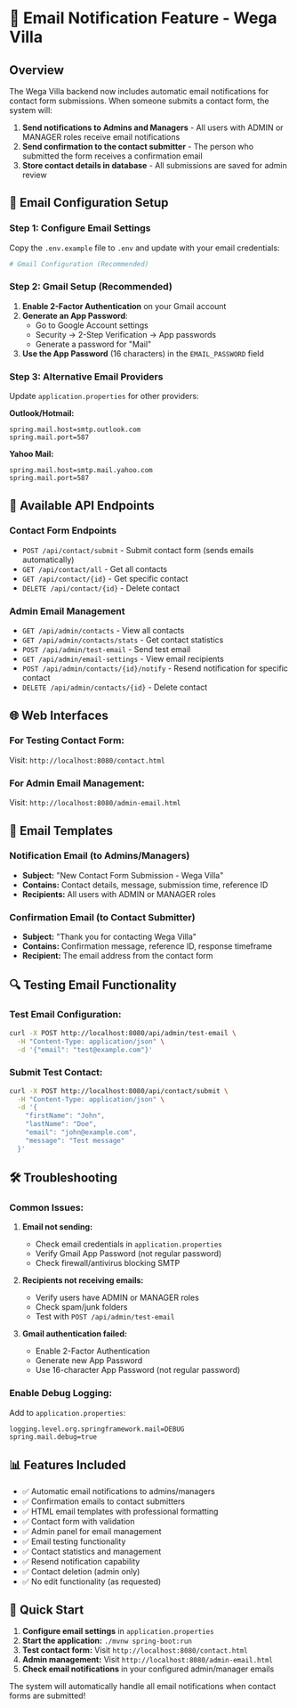 # 📧 Email Notification Feature - Wega Villa

## Overview
The Wega Villa backend now includes automatic email notifications for contact form submissions. When someone submits a contact form, the system will:

1. **Send notifications to Admins and Managers** - All users with ADMIN or MANAGER roles receive email notifications
2. **Send confirmation to the contact submitter** - The person who submitted the form receives a confirmation email
3. **Store contact details in database** - All submissions are saved for admin review

## 🔧 Email Configuration Setup

### Step 1: Configure Email Settings
Copy the `.env.example` file to `.env` and update with your email credentials:

```bash
# Gmail Configuration (Recommended)

```

### Step 2: Gmail Setup (Recommended)
1. **Enable 2-Factor Authentication** on your Gmail account
2. **Generate an App Password**:
   - Go to Google Account settings
   - Security → 2-Step Verification → App passwords
   - Generate a password for "Mail"
3. **Use the App Password** (16 characters) in the `EMAIL_PASSWORD` field

### Step 3: Alternative Email Providers
Update `application.properties` for other providers:

**Outlook/Hotmail:**
```properties
spring.mail.host=smtp.outlook.com
spring.mail.port=587
```

**Yahoo Mail:**
```properties
spring.mail.host=smtp.mail.yahoo.com
spring.mail.port=587
```

## 📱 Available API Endpoints

### Contact Form Endpoints
- `POST /api/contact/submit` - Submit contact form (sends emails automatically)
- `GET /api/contact/all` - Get all contacts
- `GET /api/contact/{id}` - Get specific contact
- `DELETE /api/contact/{id}` - Delete contact

### Admin Email Management
- `GET /api/admin/contacts` - View all contacts
- `GET /api/admin/contacts/stats` - Get contact statistics
- `POST /api/admin/test-email` - Send test email
- `GET /api/admin/email-settings` - View email recipients
- `POST /api/admin/contacts/{id}/notify` - Resend notification for specific contact
- `DELETE /api/admin/contacts/{id}` - Delete contact

## 🌐 Web Interfaces

### For Testing Contact Form:
Visit: `http://localhost:8080/contact.html`

### For Admin Email Management:
Visit: `http://localhost:8080/admin-email.html`

## 📧 Email Templates

### Notification Email (to Admins/Managers)
- **Subject:** "New Contact Form Submission - Wega Villa"
- **Contains:** Contact details, message, submission time, reference ID
- **Recipients:** All users with ADMIN or MANAGER roles

### Confirmation Email (to Contact Submitter)
- **Subject:** "Thank you for contacting Wega Villa"
- **Contains:** Confirmation message, reference ID, response timeframe
- **Recipient:** The email address from the contact form

## 🔍 Testing Email Functionality

### Test Email Configuration:
```bash
curl -X POST http://localhost:8080/api/admin/test-email \
  -H "Content-Type: application/json" \
  -d '{"email": "test@example.com"}'
```

### Submit Test Contact:
```bash
curl -X POST http://localhost:8080/api/contact/submit \
  -H "Content-Type: application/json" \
  -d '{
    "firstName": "John",
    "lastName": "Doe", 
    "email": "john@example.com",
    "message": "Test message"
  }'
```

## 🛠️ Troubleshooting

### Common Issues:

1. **Email not sending:**
   - Check email credentials in `application.properties`
   - Verify Gmail App Password (not regular password)
   - Check firewall/antivirus blocking SMTP

2. **Recipients not receiving emails:**
   - Verify users have ADMIN or MANAGER roles
   - Check spam/junk folders
   - Test with `POST /api/admin/test-email`

3. **Gmail authentication failed:**
   - Enable 2-Factor Authentication
   - Generate new App Password
   - Use 16-character App Password (not regular password)

### Enable Debug Logging:
Add to `application.properties`:
```properties
logging.level.org.springframework.mail=DEBUG
spring.mail.debug=true
```

## 📊 Features Included

- ✅ Automatic email notifications to admins/managers
- ✅ Confirmation emails to contact submitters  
- ✅ HTML email templates with professional formatting
- ✅ Contact form with validation
- ✅ Admin panel for email management
- ✅ Email testing functionality
- ✅ Contact statistics and management
- ✅ Resend notification capability
- ✅ Contact deletion (admin only)
- ✅ No edit functionality (as requested)

## 🚀 Quick Start

1. **Configure email settings** in `application.properties`
2. **Start the application:** `./mvnw spring-boot:run`
3. **Test contact form:** Visit `http://localhost:8080/contact.html`
4. **Admin management:** Visit `http://localhost:8080/admin-email.html`
5. **Check email notifications** in your configured admin/manager emails

The system will automatically handle all email notifications when contact forms are submitted!
